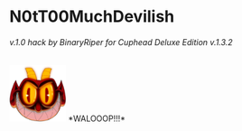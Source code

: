# N0tT00MuchDevilish  
###### v.1.0 hack by BinaryRiper for Cuphead Deluxe Edition v.1.3.2  
<img src=" https://github.com/BinaryRiper/N0tT00MuchDevilish/blob/main/media/icon.png" width="100" height="100">
<![alt text](https://github.com/BinaryRiper/N0tT00MuchDevilish/blob/main/media/devilskin.gif)>
*WALOOOP!!!*
